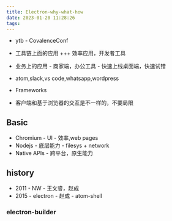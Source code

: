 ```yaml
---
title: Electron-why-what-how
date: 2023-01-20 11:28:26
tags:
---
```

- ytb - CovalenceConf
- 工具链上面的应用 +++ 效率应用，开发者工具
- 业务上的应用 - 商家端，办公工具 - 快速上线桌面端，快速试错
- atom,slack,vs code,whatsapp,wordpress
- Frameworks

- 客户端和基于浏览器的交互是不一样的，不要局限

## Basic
- Chromium - UI - 效率,web pages
- Nodejs - 底层能力 - filesys + network
- Native APIs - 跨平台，原生能力

## history
- 2011 - NW - 王文睿，赵成
- 2015 - electron - 赵成 - atom-shell



### electron-builder
